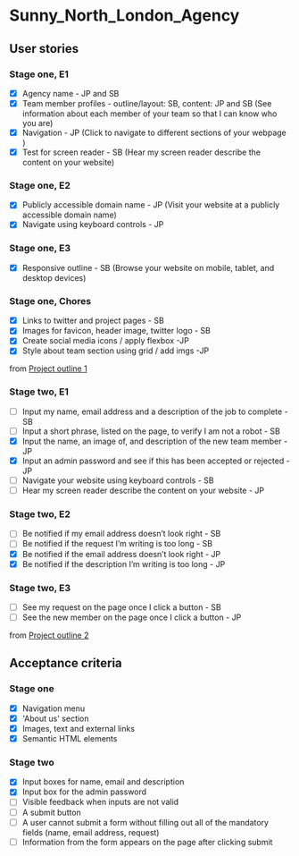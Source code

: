 # Sunny_North_London_Agency

## User stories

### Stage one, E1

- [x] Agency name - JP and SB
- [x] Team member profiles - outline/layout: SB, content: JP and SB (See information about each member of your team so that I can know who you are)
- [x] Navigation - JP (Click to navigate to different sections of your webpage )
- [x] Test for screen reader - SB (Hear my screen reader describe the content on your website)

### Stage one, E2

- [x] Publicly accessible domain name - JP (Visit your website at a publicly accessible domain name)
- [x] Navigate using keyboard controls - JP

### Stage one, E3

- [x] Responsive outline - SB (Browse your website on mobile, tablet, and desktop devices)

### Stage one, Chores

- [x] Links to twitter and project pages - SB
- [x] Images for favicon, header image, twitter logo - SB
- [x] Create social media icons / apply flexbox -JP
- [x] Style about team section using grid / add imgs -JP

from [Project outline 1](https://learn.foundersandcoders.com/course/syllabus/pre-app-5/project/#core-stories)

### Stage two, E1

- [ ] Input my name, email address and a description of the job to complete - SB
- [ ] Input a short phrase, listed on the page, to verify I am not a robot - SB
- [x] Input the name, an image of, and description of the new team member - JP
- [x] Input an admin password and see if this has been accepted or rejected - JP
- [ ] Navigate your website using keyboard controls - SB
- [ ] Hear my screen reader describe the content on your website - JP

### Stage two, E2

- [ ] Be notified if my email address doesn’t look right - SB
- [ ] Be notified if the request I’m writing is too long - SB
- [x] Be notified if the email address doesn’t look right - JP
- [x] Be notified if the description I’m writing is too long - JP

### Stage two, E3

- [ ] See my request on the page once I click a button - SB
- [ ] See the new member on the page once I click a button - JP

from [Project outline 2](https://learn.foundersandcoders.com/course/syllabus/pre-app-6/project/#core-stories)

## Acceptance criteria

### Stage one

- [x] Navigation menu
- [x] 'About us' section
- [x] Images, text and external links
- [x] Semantic HTML elements

### Stage two

- [x] Input boxes for name, email and description
- [x] Input box for the admin password
- [ ] Visible feedback when inputs are not valid
- [ ] A submit button
- [ ] A user cannot submit a form without filling out all of the mandatory fields (name, email address, request)
- [ ] Information from the form appears on the page after clicking submit
